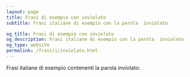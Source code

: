 ```yaml
---
layout: page
title: Frasi di esempio con inviolato 
subtitle: Frasi italiane di esempio con la parola  inviolato

og_title: Frasi di esempio con inviolato 
og_description: Frasi italiane di esempio con la parola  inviolato
og_type: website
permalink: /frasi/i/inviolato.html
---
```


Frasi italiane di esempio contenenti la parola inviolato:


